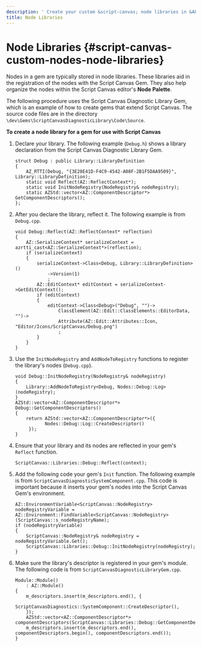```yaml
---
description: ' Create your custom &script-canvas; node libraries in &ALYlong;. '
title: Node Libraries
---
```

# Node Libraries {#script-canvas-custom-nodes-node-libraries}

Nodes in a gem are typically stored in node libraries\. These libraries aid in the registration of the nodes with the Script Canvas Gem\. They also help organize the nodes within the Script Canvas editor's **Node Palette**\.

The following procedure uses the Script Canvas Diagnostic Library Gem, which is an example of how to create gems that extend Script Canvas\. The source code files are in the directory `\dev\Gems\ScriptCanvasDiagnosticLibrary\Code\Source`\.

**To create a node library for a gem for use with Script Canvas**

1. Declare your library\. The following example \(`Debug.h`\) shows a library declaration from the Script Canvas Diagnostic Library Gem\.

   ```
   struct Debug : public Library::LibraryDefinition
   {
       AZ_RTTI(Debug, "{3E28E41D-F4C9-4542-A08F-2B1F5DAA9509}", Library::LibraryDefinition); 
       static void Reflect(AZ::ReflectContext*);
       static void InitNodeRegistry(NodeRegistry& nodeRegistry);
       static AZStd::vector<AZ::ComponentDescriptor*> GetComponentDescriptors();
   };
   ```

1. After you declare the library, reflect it\. The following example is from `Debug.cpp`\.

   ```
   void Debug::Reflect(AZ::ReflectContext* reflection)
   {
       AZ::SerializeContext* serializeContext = azrtti_cast<AZ::SerializeContext*>(reflection);
       if (serializeContext)
       {
           serializeContext->Class<Debug, Library::LibraryDefinition>()
               ->Version(1)
               ; 
           AZ::EditContext* editContext = serializeContext->GetEditContext();
           if (editContext)
           {
               editContext->Class<Debug>("Debug", "")->
                   ClassElement(AZ::Edit::ClassElements::EditorData, "")->
                   Attribute(AZ::Edit::Attributes::Icon, "Editor/Icons/ScriptCanvas/Debug.png")
                   ;
           }
       }
   }
   ```

1. Use the `InitNodeRegistry` and `AddNodeToRegistry` functions to register the library's nodes \(`Debug.cpp`\)\.

   ```
   void Debug::InitNodeRegistry(NodeRegistry& nodeRegistry)
   {
       Library::AddNodeToRegistry<Debug, Nodes::Debug::Log>(nodeRegistry);
   } 
   AZStd::vector<AZ::ComponentDescriptor*> Debug::GetComponentDescriptors()
   {
       return AZStd::vector<AZ::ComponentDescriptor*>({
              Nodes::Debug::Log::CreateDescriptor()
        });
   }
   ```

1. Ensure that your library and its nodes are reflected in your gem's `Reflect` function\.

   ```
   ScriptCanvas::Libraries::Debug::Reflect(context); 
   ```

1. Add the following code your gem's `Init` function\. The following example is from `ScriptCanvasDiagnosticSystemComponent.cpp`\. This code is important because it inserts your gem's nodes into the Script Canvas Gem's environment\.

   ```
   AZ::EnvironmentVariable<ScriptCanvas::NodeRegistry> nodeRegistryVariable = AZ::Environment::FindVariable<ScriptCanvas::NodeRegistry>(ScriptCanvas::s_nodeRegistryName);
   if (nodeRegistryVariable)
   {
       ScriptCanvas::NodeRegistry& nodeRegistry = nodeRegistryVariable.Get();
       ScriptCanvas::Libraries::Debug::InitNodeRegistry(nodeRegistry);
   }
   ```

1. Make sure the library's descriptor is registered in your gem's module\. The following code is from `ScriptCanvasDiagnosticLibraryGem.cpp`\.

   ```
   Module::Module()
       : AZ::Module()
   {
       m_descriptors.insert(m_descriptors.end(), {
           ScriptCanvasDiagnostics::SystemComponent::CreateDescriptor(),
       }); 
       AZStd::vector<AZ::ComponentDescriptor*> componentDescriptors(ScriptCanvas::Libraries::Debug::GetComponentDescriptors());
       m_descriptors.insert(m_descriptors.end(), componentDescriptors.begin(), componentDescriptors.end());
   }
   ```